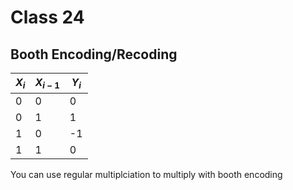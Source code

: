 # Class 24

## Booth Encoding/Recoding

|$X_i$|$X_{i-1}$|$Y_i$|
|-|-|-|
|0|0|0|
|0|1|1|
|1|0|-1|
|1|1|0|

You can use regular multiplciation to multiply with booth encoding
